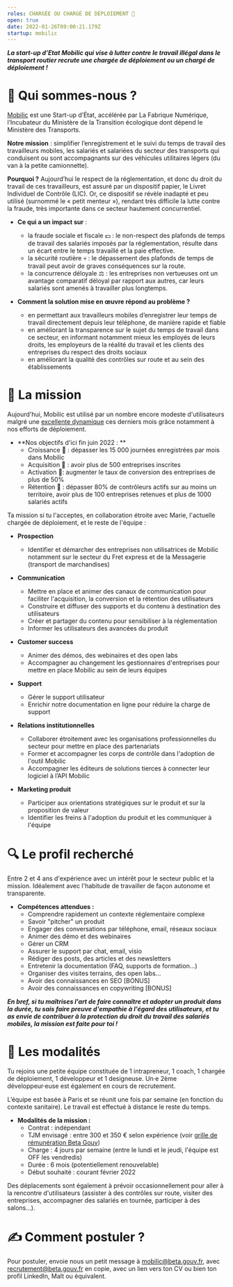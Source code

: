 ```yaml
---
roles: CHARGÉE OU CHARGÉ DE DÉPLOIEMENT 🚚
open: true
date: 2022-01-26T09:00:21.179Z
startup: mobilic
---
```

***La start-up d’Etat Mobilic qui vise à lutter contre le travail illégal dans le transport routier recrute une chargée de déploiement ou un chargé de déploiement !***

# 👋 Qui sommes-nous ?

[Mobilic](https://mobilic.beta.gouv.fr) est une Start-up d’État, accélérée par La Fabrique Numérique, l’Incubateur du Ministère de la Transition écologique dont dépend le Ministère des Transports.

**Notre mission** : simplifier l’enregistrement et le suivi du temps de travail des travailleurs mobiles, les salariés et salariées du secteur des transports qui conduisent ou sont accompagnants sur des véhicules utilitaires légers (du van à la petite camionnette).

**Pourquoi ?** Aujourd’hui le respect de la réglementation, et donc du droit du travail de ces travailleurs, est assuré par un dispositif papier, le Livret Individuel de Contrôle (LIC). Or, ce dispositif se révèle inadapté et peu utilisé (surnommé le « petit menteur »), rendant très difficile la lutte contre la fraude, très importante dans ce secteur hautement concurrentiel.

* **Ce qui a un impact sur** :
  * la fraude sociale et fiscale 💵 : le non-respect des plafonds de temps de travail des salariés imposés par la réglementation, résulte dans un écart entre le temps travaillé et la paie effective.
  * la sécurité routière 💀 : le dépassement des plafonds de temps de travail peut avoir de graves conséquences sur la route.
  * la concurrence déloyale ⚖️ : les entreprises non vertueuses ont un avantage comparatif déloyal par rapport aux autres, car leurs salariés sont amenés à travailler plus longtemps.

* **Comment la solution mise en œuvre répond au problème ?**
  * en permettant aux travailleurs mobiles d’enregistrer leur temps de travail directement depuis leur téléphone, de manière rapide et fiable
  * en améliorant la transparence sur le sujet du temps de travail dans ce secteur, en informant notamment mieux les employés de leurs droits, les employeurs de la réalité du travail et les clients des entreprises du respect des droits sociaux
  * en améliorant la qualité des contrôles sur route et au sein des établissements

# 🎯 La mission

Aujourd'hui, Mobilic est utilisé par un nombre encore modeste d'utilisateurs malgré une [excellente dynamique](https://mobilic.beta.gouv.fr/stats) ces derniers mois grâce notamment à nos efforts de déploiement. 

* **Nos objectifs d'ici fin juin 2022 : **
  * Croissance 🚀 : dépasser les 15 000 journées enregistrées par mois dans Mobilic 
  * Acquisition 💐 : avoir plus de 500 entreprises inscrites
  * Activation 💍: augmenter le taux de conversion des entreprises de plus de 50%
  * Rétention 💖 : dépasser 80% de contrôleurs actifs sur au moins un territoire, avoir plus de 100 entreprises retenues et plus de 1000 salariés actifs

Ta mission si tu l'acceptes, en collaboration étroite avec Marie, l'actuelle chargée de déploiement, et le reste de l'équipe :

* **Prospection**
  * Identifier et démarcher des entreprises non utilisatrices de Mobilic notamment sur le secteur du Fret express et de la Messagerie (transport de marchandises)

* **Communication**
  * Mettre en place et animer des canaux de communication pour faciliter l'acquisition, la conversion et la rétention des utilisateurs
  * Construire et diffuser des supports et du contenu à destination des utilisateurs
  * Créer et partager du contenu pour sensibiliser à la réglementation
  * Informer les utilisateurs des avancées du produit

* **Customer success**
  * Animer des démos, des webinaires et des open labs
  * Accompagner au changement les gestionnaires d'entreprises pour mettre en place Mobilic au sein de leurs équipes

* **Support**
  * Gérer le support utilisateur
  * Enrichir notre documentation en ligne pour réduire la charge de support

* **Relations institutionnelles**
  * Collaborer étroitement avec les organisations professionnelles du secteur pour mettre en place des partenariats
  * Former et accompagner les corps de contrôle dans l'adoption de l'outil Mobilic
  * Accompagner les éditeurs de solutions tierces à connecter leur logiciel à l’API Mobilic

* **Marketing produit** 
  * Participer aux orientations stratégiques sur le produit et sur la proposition de valeur
  * Identifier les freins à l'adoption du produit et les communiquer à l'équipe

# 🔍 Le profil recherché

Entre 2 et 4 ans d'expérience avec un intérêt pour le secteur public et la mission. Idéalement avec l'habitude de travailler de façon autonome et transparente.

* **Compétences attendues :** 
  * Comprendre rapidement un contexte réglementaire complexe
  * Savoir "pitcher" un produit
  * Engager des conversations par téléphone, email, réseaux sociaux
  * Animer des démo et des webinaires
  * Gérer un CRM
  * Assurer le support par chat, email, visio
  * Rédiger des posts, des articles et des newsletters
  * Entretenir la documentation (FAQ, supports de formation...)
  * Organiser des visites terrains, des open labs...
  * Avoir des connaissances en SEO [BONUS]
  * Avoir des connaissances en copywriting [BONUS]

***En bref, si tu maîtrises l'art de faire connaître et adopter un produit dans la durée, tu sais faire preuve d'empathie à l'égard des utilisateurs, et tu as envie de contribuer à la protection du droit du travail des salariés mobiles, la mission est faite pour toi !***

# 📃 Les modalités

Tu rejoins une petite équipe constituée de 1 intrapreneur, 1 coach, 1 chargée de déploiement, 1 développeur et 1 designeuse. Un·e 2ème développeur·euse est également en cours de recrutement.

L’équipe est basée à Paris et se réunit une fois par semaine (en fonction du contexte sanitaire). Le travail est effectué à distance le reste du temps.

* **Modalités de la mission :**
  * Contrat : indépendant
  * TJM envisagé : entre 300 et 350 € selon expérience (voir [grille de rémunération Beta Gouv](https://doc.incubateur.net/communaute/travailler-a-beta-gouv/recrutement/les-differents-statuts/independants-freelances/remuneration#grille-de-taux-journaliers/))
  * Charge : 4 jours par semaine (entre le lundi et le jeudi, l'équipe est OFF les vendredis)
  * Durée : 6 mois (potentiellement renouvelable)
  * Début souhaité : courant février 2022

Des déplacements sont également à prévoir occasionnellement pour aller à la rencontre d'utilisateurs (assister à des contrôles sur route, visiter des entreprises, accompagner des salariés en tournée, participer à des salons...).

# ✍️ Comment postuler ?

Pour postuler, envoie nous un petit message à [mobilic@beta.gouv.fr](mailto:mobilic@beta.gouv.fr?cc=recrutement@beta.gouv.fr&subject=candidature%20DEPLOIEMENT), avec recrutement@beta.gouv.fr en copie, avec un lien vers ton CV ou bien ton profil LinkedIn, Malt ou équivalent.